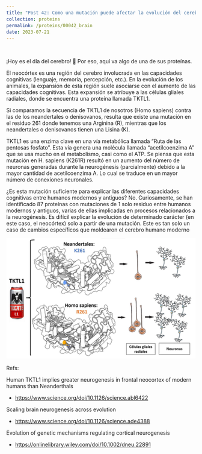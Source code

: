 ```yaml
---
title: "Post 42: Como una mutación puede afectar la evolución del cerebro humano 🧠"
collection: proteins
permalink: /proteins/00042_brain
date: 2023-07-21
---
```


&nbsp;

¡Hoy es el día del cerebro! 🧠 Por eso, aquí va algo de una de sus proteínas.

El neocórtex es una región del cerebro involucrada en las capacidades cognitivas (lenguaje, memoria, percepción, etc.). En la evolución de los animales, la expansión de esta región suele asociarse con el aumento de las capacidades cognitivas. Esta expansión se atribuye a las células gliales radiales, donde se encuentra una proteína llamada TKTL1.

Si comparamos la secuencia de TKTL1 de nosotros (Homo sapiens) contra las de los neandertales o denisovanos, resulta que existe una mutación en el residuo 261 donde tenemos una Arginina (R), mientras que los neandertales o denisovanos tienen una Lisina (K).

TKTL1 es una enzima clave en una vía metabólica llamada “Ruta de las pentosas fosfato”. Esta vía genera una molécula llamada “acetilcoenzima A” que se usa mucho en el metabolismo, casi como el ATP. Se piensa que esta mutación en H. sapiens (K261R) resultó en un aumento del número de neuronas generadas durante la neurogénesis (parcialmente) debido a la mayor cantidad de acetilcoenzima A. Lo cual se traduce en un mayor número de conexiones neuronales.

¿Es esta mutación suficiente para explicar las diferentes capacidades cognitivas entre humanos modernos y antiguos? No. Curiosamente, se han identificado 87 proteínas con mutaciones de 1 solo residuo entre humanos modernos y antiguos, varias de ellas implicadas en procesos relacionados a la neurogénesis. Es difícil explicar la evolución de determinado carácter (en este caso, el neocórtex) solo a partir de una mutación. Este es tan solo un caso de cambios específicos que moldearon el cerebro humano moderno

![img](/images/proteins/00042_tkt.jpg)


Refs:

Human TKTL1 implies greater neurogenesis in frontal neocortex of modern humans than Neanderthals
* <https://www.science.org/doi/10.1126/science.abl6422>

Scaling brain neurogenesis across evolution
* <https://www.science.org/doi/10.1126/science.ade4388>

Evolution of genetic mechanisms regulating cortical neurogenesis 
* <https://onlinelibrary.wiley.com/doi/10.1002/dneu.22891>






